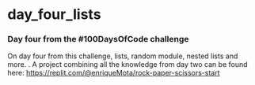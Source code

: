 # day_four_lists
### Day four from the #100DaysOfCode challenge

On day four from this challenge, lists, random module, nested lists and more.
. A project combining all the knowledge from day two can be found here:
https://replit.com/@enriqueMota/rock-paper-scissors-start
